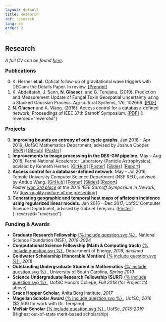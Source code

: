 ```yaml
---
layout: default
title: Research
ref: research
lang: en
order: 2
---
```


## Research 

<li style="display: inline;">
  <a target="_blank" target="_blank" href="https://orcid.org/{{ site.orcid }}">
    <i class="ai ai-orcid"></i></a>
</li>
<li style="display: inline;">
  <a target="_blank" href="https://scholar.google.com/citations?user={{ site.google_scholar }}">
    <i class="ai ai-google-scholar" style="margin-bottom: 20px;"></i>
  </a>
</li>

*A full CV can be found [here](files/Glaeser_CV_STEM5.pdf).*

<style>
h3 {
  margin-top: 15px;
}
</style>

### Publications

0. K. Herner **et al.** Optical follow-up of gravitational wave triggers with DECam: the Details Paper. In review. [\[Preprint\]](https://arxiv.org/pdf/2001.06551.pdf)
0. K. Abdelfatah, J. Senn, **N. Glaeser**, and G. Terejanu. (2019). Prediction and Measurement Update of Fungal Toxin Geospatial Uncertainty using a Stacked Gaussian Process. Agricultural Systems, 176, 102669. [\[PDF\]](https://doi.org/10.1016%2Fj.agsy.2019.102662)
0. **N. Glaeser** and A. Wang. (2016). Access control for a database-defined network, Proceedings of IEEE 37th Sarnoff Symposium. [\[PDF\]](http://dx.doi.org/10.1109/SARNOF.2016.7846728)
{: reversed="reversed"}

### Projects

0. **Improving bounds on entropy of odd cycle graphs**. Jan 2018 – Apr 2019, UofSC Mathematics Department, advised by Joshua Cooper.
[\[PyPI\]](https://pypi.org/project/graph-cyclone/)
[\[GitHub\]](https://github.com/nglaeser/graph_cyclone)
[\[Poster\]](files/graphentropy/DiscoverUSC-Glaeser,Noemi.pdf)  
0. **Improvements to image processing in the DES-GW pipeline**. May – Aug 2018, Fermi National Accelerator Laboratory (Particle Astrophysics), advised by Kenneth Herner.
[\[GitHub\]](https://github.com/SSantosLab/gw_workflow)
[\[Poster\]](files/fermilab/Glaeser_poster.pdf)
[\[Slides\]](files/fermilab/Glaeser_slides.pdf)
[\[Report\]](files/fermilab/Glaeser_SIST-final.pdf)  
0. **Access control for a database-defined network**. May – Jul 2016, Temple University Computer Science Department (NSF REU), advised by Anduo Wang.
[\[GitHub\]](https://github.com/ravel-net/REU-access-control)
[\[Poster\]](files/TempleREU/NGlaeser-poster-Sarnoff.pdf)
[\[Slides\]](files/TempleREU/Glaeser_midterm_slides.pdf)
[\[Report\]](files/TempleREU/Glaeser_final.pdf)  
   *Poster [won 3rd place](files/TempleREU/thirdplace.jpg) at the 2016 IEEE Sarnoff Symposium in Newark, NJ* [\[low-quality picture of me presenting\]](files/TempleREU/presentingSarnoff.jpg)  
0. **Generating geographic and temporal heat maps of aflatoxin incidence using regularized linear models**. Jan 2016 – Dec 2017, UofSC Computer Science Department, advised by Gabriel Terejanu.
[\[Poster\]](files/aflatoxin/NGlaeser-poster.pdf)  
{: reversed="reversed"}

### Funding & Awards

- **Graduate Research Fellowship**
  <a title="What's that?" style="width:15px;" target="_blank" href="https://www.nsfgrfp.org/">
    {% include question.svg %}
  </a>
, National Science Foundation (NSF), *2019-2024*
- **Computational Science Fellowship (Math & Computing track)**
  <a title="What's that?" style="width:15px;" target="_blank" href="https://www.krellinst.org/csgf/about-doe-csgf/math-cs-track">
    {% include question.svg %}
  </a>
, Department of Energy, *2019, declined*
- **Goldwater Scholarship (Honorable Mention)**
  <a title="What's that?" style="width:15px;" target="_blank" href="https://goldwater.scholarsapply.org/">
    {% include question.svg %}
  </a>
, *2018*
- **Outstanding Undergraduate Student in Mathematics**
  <a title="What's that?" style="width:15px;" target="_blank" href="https://sc.edu/study/colleges_schools/artsandsciences/mathematics/study/awards_scholarships/index.php">
    {% include question.svg %}
  </a>
, University of South Carolina, *Spring 2019*
- **Science Undergraduate Research Fellowship (SURF)**
  <a title="What's that?" style="width:15px;" target="_blank" href="https://www.sc.edu/study/colleges_schools/honors_college/internal/beyond_the_classroom/undergraduate_research/surf_and_exploration_grants/index.php">
    {% include question.svg %}
  </a>
, UofSC Honors College, *Fall 2018* (for Project #4 above)
- **Grace Hopper Scholar**, Anita Borg Institute, *2017* 
- **Magellan Scholar Award**
  <a title="What's that?" style="width:15px;" target="_blank" href="https://sc.edu/about/offices_and_divisions/undergraduate_research/apply_for_funding/our_funding/magellan-scholar-award/index.php">
    {% include question.svg %}
  </a>
, UofSC, *2016* ($2,500 for work with Dr. Terejanu)
- **McNair Scholar**
  <a title="What's that?" style="width:15px;" target="_blank" href="https://www.sc.edu/about/offices_and_divisions/fellowships_and_scholar_programs/top_scholars/index.php">
    {% include question.svg %}
  </a>
, UofSc, *2015-2019* (Highest out-of-state merit-based scholarship)
